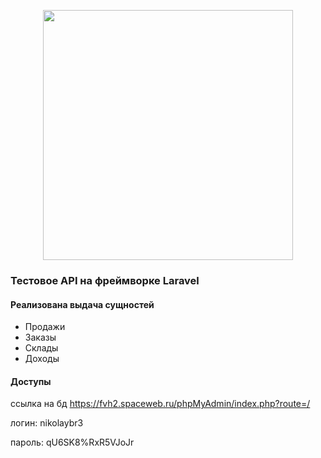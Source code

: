 <p align="center"><a href="https://laravel.com" target="_blank"><img src="https://raw.githubusercontent.com/laravel/art/master/logo-lockup/5%20SVG/2%20CMYK/1%20Full%20Color/laravel-logolockup-cmyk-red.svg" width="400"></a></p>


### Тестовое API на фреймворке Laravel

#### Реализована выдача сущностей 
- Продажи 
- Заказы
- Склады
- Доходы

#### Доступы
ссылка на бд
https://fvh2.spaceweb.ru/phpMyAdmin/index.php?route=/

логин: nikolaybr3

пароль: qU6SK8%RxR5VJoJr